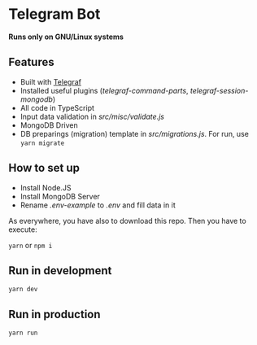 # Telegram Bot

**Runs only on GNU/Linux systems**

## Features

- Built with [Telegraf](https://telegraf.js.org)
- Installed useful plugins (_telegraf-command-parts_, _telegraf-session-mongodb_)
- All code in TypeScript
- Input data validation in _src/misc/validate.js_
- MongoDB Driven
- DB preparings (migration) template in _src/migrations.js_. For run, use `yarn migrate`

## How to set up

- Install Node.JS
- Install MongoDB Server
- Rename _.env-example_ to _.env_ and fill data in it

As everywhere, you have also to download this repo. Then you have to execute:

`yarn` or `npm i`

## Run in development

`yarn dev`

## Run in production

`yarn run`
